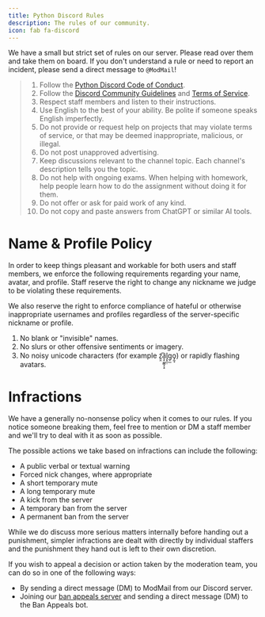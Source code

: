 ```yaml
---
title: Python Discord Rules
description: The rules of our community.
icon: fab fa-discord
---
```

We have a small but strict set of rules on our server. Please read over them and take them on board. If you don't understand a rule or need to report an incident, please send a direct message to <code>@ModMail</code>!

> 1. Follow the [Python Discord Code of Conduct](https://pythondiscord.com/pages/code-of-conduct/).
> 2. Follow the [Discord Community Guidelines](https://discordapp.com/guidelines) and [Terms of Service](https://discordapp.com/terms).
> 3. Respect staff members and listen to their instructions.
> 4. Use English to the best of your ability. Be polite if someone speaks English imperfectly.
> 5. Do not provide or request help on projects that may violate terms of service, or that may be deemed inappropriate, malicious, or illegal.
> 6. Do not post unapproved advertising.
> 7. Keep discussions relevant to the channel topic. Each channel's description tells you the topic.
> 8. Do not help with ongoing exams. When helping with homework, help people learn how to do the assignment without doing it for them.
> 9. Do not offer or ask for paid work of any kind.
> 10. Do not copy and paste answers from ChatGPT or similar AI tools.

# Name & Profile Policy

In order to keep things pleasant and workable for both users and staff members, we enforce the following requirements regarding your name, avatar, and profile. Staff reserve the right to change any nickname we judge to be violating these requirements.

We also reserve the right to enforce compliance of hateful or otherwise inappropriate usernames and profiles regardless of the server-specific nickname or profile.
​

1. No blank or "invisible" names.
2. No slurs or other offensive sentiments or imagery.
3. No noisy unicode characters (for example z̯̯͡a̧͎̺̻̝͕̠l̡͓̫̣g̹̲o̡̼̘) or rapidly flashing avatars.


# Infractions

We have a generally no-nonsense policy when it comes to our rules. If you notice someone breaking them, feel free to mention or DM a staff member and we'll try to deal with it as soon as possible.

The possible actions we take based on infractions can include the following:

* A public verbal or textual warning
* Forced nick changes, where appropriate
* A short temporary mute
* A long temporary mute
* A kick from the server
* A temporary ban from the server
* A permanent ban from the server

While we do discuss more serious matters internally before handing out a punishment, simpler infractions are dealt with directly by individual staffers and the punishment they hand out is left to their own discretion.

If you wish to appeal a decision or action taken by the moderation team, you can do so in one of the following ways:

* By sending a direct message (DM) to ModMail from our Discord server.
* Joining our [ban appeals server](https://discord.gg/WXrCJxWBnm) and sending a direct message (DM) to the Ban Appeals bot.
